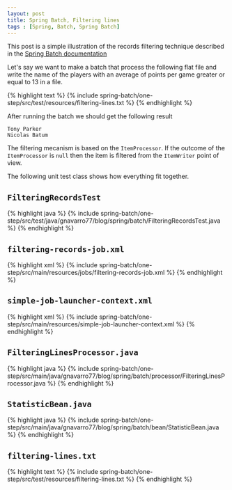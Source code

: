 ```yaml
---
layout: post
title: Spring Batch, Filtering lines
tags : [Spring, Batch, Spring Batch]
---
```


This post is a simple illustration of the records filtering technique 
described in the [Spring Batch documentation](http://docs.spring.io/spring-batch/reference/htmlsingle/#filiteringRecords)

Let's say we want to make a batch that process the following flat file 
and write the name of the players with an average of points per game greater or equal to 13 in a file.

{% highlight text %}
{% include spring-batch/one-step/src/test/resources/filtering-lines.txt %}
{% endhighlight %}

After running the batch we should get the following result

	Tony Parker
	Nicolas Batum

The filtering mecanism is based on the <code>ItemProcessor</code>. 
If the outcome of the <code>ItemProcessor</code> is <code>null</code> then the item is 
filtered from the <code>ItemWriter</code> point of view. 

The following unit test class shows how everything fit together.

## <code>FilteringRecordsTest</code>

{% highlight java %}
{% include spring-batch/one-step/src/test/java/gnavarro77/blog/spring/batch/FilteringRecordsTest.java %}
{% endhighlight %}

## <code>filtering-records-job.xml</code>

{% highlight xml %}
{% include spring-batch/one-step/src/main/resources/jobs/filtering-records-job.xml %}
{% endhighlight %}

## <code>simple-job-launcher-context.xml</code>

{% highlight xml %}
{% include spring-batch/one-step/src/main/resources/simple-job-launcher-context.xml %}
{% endhighlight %}

## <code>FilteringLinesProcessor.java</code>

{% highlight java %}
{% include spring-batch/one-step/src/main/java/gnavarro77/blog/spring/batch/processor/FilteringLinesProcessor.java %}
{% endhighlight %}

## <code>StatisticBean.java</code>

{% highlight java %}
{% include spring-batch/one-step/src/main/java/gnavarro77/blog/spring/batch/bean/StatisticBean.java %}
{% endhighlight %}

## <code>filtering-lines.txt</code>

{% highlight text %}
{% include spring-batch/one-step/src/test/resources/filtering-lines.txt %}
{% endhighlight %}